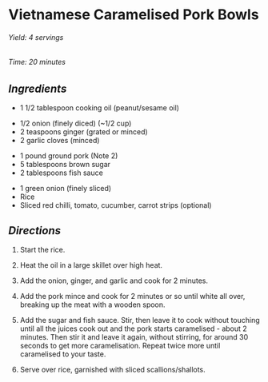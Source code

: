 # Vietnamese Caramelised Pork Bowls

######  Yield: 4 servings
######  Time:  20 minutes

##  *Ingredients*
- 1 1/2 tablespoon cooking oil (peanut/sesame oil)
<!--  -->
- 1/2 onion (finely diced) (~1/2 cup)
- 2 teaspoons ginger (grated or minced)
- 2 garlic cloves (minced)
<!--  -->
- 1 pound ground pork (Note 2)
- 5 tablespoons brown sugar
- 2 tablespoons fish sauce
<!--  -->
- 1 green onion (finely sliced)
- Rice
- Sliced red chilli, tomato, cucumber, carrot strips (optional)

##  *Directions*
1. Start the rice.

2. Heat the oil in a large skillet over high heat.

3. Add the onion, ginger, and garlic and cook for 2 minutes.

4. Add the pork mince and cook for 2 minutes or so until white all over, breaking up the meat with a wooden spoon.

5. Add the sugar and fish sauce. Stir, then leave it to cook without touching until all the juices cook out and the pork starts caramelised - about 2 minutes. Then stir it and leave it again, without stirring, for around 30 seconds to get more caramelisation. Repeat twice more until caramelised to your taste.

6. Serve over rice, garnished with sliced scallions/shallots.
